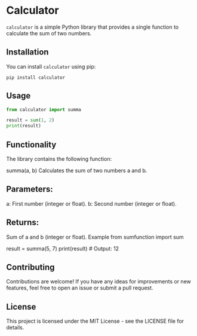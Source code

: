 
# Calculator

`calculator` is a simple Python library that provides a single function to calculate the sum of two numbers.

## Installation

You can install `calculator` using pip:
```
pip install calculator
```

## Usage

```python
from calculator import summa

result = sum(1, 2)
print(result)
```

## Functionality
The library contains the following function:

summa(a, b)
Calculates the sum of two numbers a and b.

## Parameters:
a: First number (integer or float).
b: Second number (integer or float).

## Returns:
Sum of a and b (integer or float).
Example
from sumfunction import sum

result = summa(5, 7)
print(result)  # Output: 12

## Contributing
Contributions are welcome! If you have any ideas for improvements or new features, feel free to open an issue or submit a pull request.

## License
This project is licensed under the MIT License - see the LICENSE file for details.
